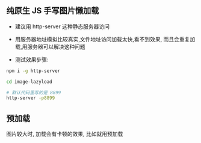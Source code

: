 ## 纯原生 JS 手写图片懒加载

- 建议用 http-server 这种静态服务器访问

- 用服务器地址模拟比较真实,文件地址访问加载太快,看不到效果, 而且会重复加载,用服务器可以解决这种问题

- 测试效果步骤:

```sh
npm i -g http-server

cd image-lazyload

# 默认代码里写的是 8899
http-server -p8899
```


## 预加载

图片较大时, 加载会有卡顿的效果, 比如就用预加载
